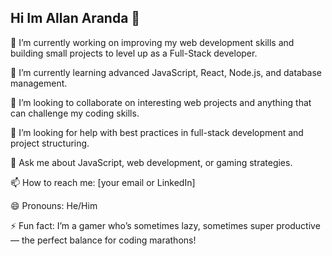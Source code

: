 ## Hi Im Allan Aranda 👋

🔭 I’m currently working on improving my web development skills and building small projects to level up as a Full-Stack developer.

🌱 I’m currently learning advanced JavaScript, React, Node.js, and database management.

👯 I’m looking to collaborate on interesting web projects and anything that can challenge my coding skills.

🤔 I’m looking for help with best practices in full-stack development and project structuring.

💬 Ask me about JavaScript, web development, or gaming strategies.

📫 How to reach me: [your email or LinkedIn]

😄 Pronouns: He/Him

⚡ Fun fact: I’m a gamer who’s sometimes lazy, sometimes super productive — the perfect balance for coding marathons!
